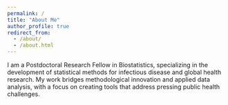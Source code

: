 ```yaml
---
permalink: /
title: "About Me"
author_profile: true
redirect_from: 
  - /about/
  - /about.html
---
```



I am a Postdoctoral Research Fellow in Biostatistics, specializing in the development of statistical methods for infectious disease and global health research. My work bridges methodological innovation and applied data analysis, with a focus on creating tools that address pressing public health challenges.
